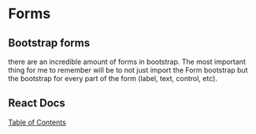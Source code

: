 # Forms

## Bootstrap forms

there are an incredible amount of forms in bootstrap. The most important thing for me to remember will be to not just import the Form bootstrap but the bootstrap for every part of the form (label, text, control, etc).

## React Docs

[Table of Contents](README.md)

